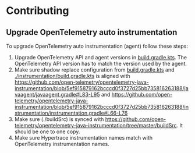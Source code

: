 # Contributing

## Upgrade OpenTelemetry auto instrumentation

To upgrade OpenTelemetry auto instrumentation (agent) follow these steps:

1. Upgrade OpenTelemetry API and agent versions in [build.gradle.kts](./build.gradle.kts). 
   The OpenTelemetry API version has to match the version used by the agent.
2. Make sure shadow replace configuration from [build.gradle.kts](./build.gradle.kts) and [./instrumentation/build.gradle.kts](./instrumentation/build.gradle.kts)
   is aligned with https://github.com/open-telemetry/opentelemetry-java-instrumentation/blob/5ef915879162bcccd0f3727d25bb735816263188/javaagent/javaagent.gradle#L83-L95 
   and https://github.com/open-telemetry/opentelemetry-java-instrumentation/blob/5ef915879162bcccd0f3727d25bb735816263188/instrumentation/instrumentation.gradle#L66-L76
3. Make sure (./buildSrc) is synced with https://github.com/open-telemetry/opentelemetry-java-instrumentation/tree/master/buildSrc. 
   It should be one to one copy.
4. Make sure Hypertrace instrumentation names match with OpenTelemetry instrumentation names.
